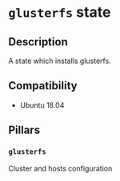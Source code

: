 # `glusterfs` state

## Description

A state which installs glusterfs.

## Compatibility

- Ubuntu 18.04

## Pillars

### `glusterfs`

Cluster and hosts configuration
